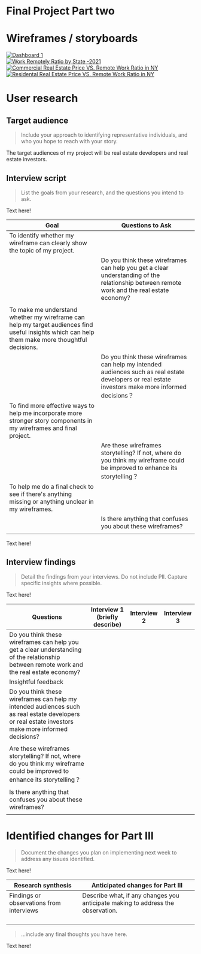 # Final Project Part two

# Wireframes / storyboards

<div class='tableauPlaceholder' id='viz1728010886982' style='position: relative'><noscript><a href='#'><img alt='Dashboard 1 ' src='https:&#47;&#47;public.tableau.com&#47;static&#47;images&#47;te&#47;test1_17279356908850&#47;Dashboard1&#47;1_rss.png' style='border: none' /></a></noscript><object class='tableauViz'  style='display:none;'><param name='host_url' value='https%3A%2F%2Fpublic.tableau.com%2F' /> <param name='embed_code_version' value='3' /> <param name='site_root' value='' /><param name='name' value='test1_17279356908850&#47;Dashboard1' /><param name='tabs' value='no' /><param name='toolbar' value='yes' /><param name='static_image' value='https:&#47;&#47;public.tableau.com&#47;static&#47;images&#47;te&#47;test1_17279356908850&#47;Dashboard1&#47;1.png' /> <param name='animate_transition' value='yes' /><param name='display_static_image' value='yes' /><param name='display_spinner' value='yes' /><param name='display_overlay' value='yes' /><param name='display_count' value='yes' /><param name='language' value='en-US' /><param name='filter' value='publish=yes' /></object></div>                
<script type='text/javascript'>                    
  var divElement = document.getElementById('viz1728010886982');                    
  var vizElement = divElement.getElementsByTagName('object')[0];                   
  if ( divElement.offsetWidth > 800 ) { vizElement.style.width='100%';vizElement.style.height=(divElement.offsetWidth*0.75)+'px';} else if ( divElement.offsetWidth > 500 ) { vizElement.style.width='100%';vizElement.style.height=(divElement.offsetWidth*0.75)+'px';} else { vizElement.style.width='100%';vizElement.style.height='1477px';}                     
  var scriptElement = document.createElement('script');                    
  scriptElement.src = 'https://public.tableau.com/javascripts/api/viz_v1.js';                   
  vizElement.parentNode.insertBefore(scriptElement, vizElement);                
</script>


<div class='tableauPlaceholder' id='viz1728010973487' style='position: relative'><noscript><a href='#'><img alt='Work Remotely Ratio by State -2021 ' src='https:&#47;&#47;public.tableau.com&#47;static&#47;images&#47;te&#47;test1_17279356908850&#47;WorkRemotelyRatiobyState-2021&#47;1_rss.png' style='border: none' /></a></noscript><object class='tableauViz'  style='display:none;'><param name='host_url' value='https%3A%2F%2Fpublic.tableau.com%2F' /> <param name='embed_code_version' value='3' /> <param name='site_root' value='' /><param name='name' value='test1_17279356908850&#47;WorkRemotelyRatiobyState-2021' /><param name='tabs' value='no' /><param name='toolbar' value='yes' /><param name='static_image' value='https:&#47;&#47;public.tableau.com&#47;static&#47;images&#47;te&#47;test1_17279356908850&#47;WorkRemotelyRatiobyState-2021&#47;1.png' /> <param name='animate_transition' value='yes' /><param name='display_static_image' value='yes' /><param name='display_spinner' value='yes' /><param name='display_overlay' value='yes' /><param name='display_count' value='yes' /><param name='language' value='en-US' /><param name='filter' value='publish=yes' /></object></div>                
<script type='text/javascript'>                    
  var divElement = document.getElementById('viz1728010973487');                    
  var vizElement = divElement.getElementsByTagName('object')[0];                   
  vizElement.style.width='100%';vizElement.style.height=(divElement.offsetWidth*0.75)+'px';                    
  var scriptElement = document.createElement('script');                    
  scriptElement.src = 'https://public.tableau.com/javascripts/api/viz_v1.js';                    
  vizElement.parentNode.insertBefore(scriptElement, vizElement);               
</script>

<div class='tableauPlaceholder' id='viz1728011061257' style='position: relative'><noscript><a href='#'><img alt='Commercial Real Estate Price VS. Remote Work Ratio in NY ' src='https:&#47;&#47;public.tableau.com&#47;static&#47;images&#47;te&#47;test1_17279356908850&#47;CommercialRealEstatePriceVS_RemoteWorkRatioinNY&#47;1_rss.png' style='border: none' /></a></noscript><object class='tableauViz'  style='display:none;'><param name='host_url' value='https%3A%2F%2Fpublic.tableau.com%2F' /> <param name='embed_code_version' value='3' /> <param name='site_root' value='' /><param name='name' value='test1_17279356908850&#47;CommercialRealEstatePriceVS_RemoteWorkRatioinNY' /><param name='tabs' value='no' /><param name='toolbar' value='yes' /><param name='static_image' value='https:&#47;&#47;public.tableau.com&#47;static&#47;images&#47;te&#47;test1_17279356908850&#47;CommercialRealEstatePriceVS_RemoteWorkRatioinNY&#47;1.png' /> <param name='animate_transition' value='yes' /><param name='display_static_image' value='yes' /><param name='display_spinner' value='yes' /><param name='display_overlay' value='yes' /><param name='display_count' value='yes' /><param name='language' value='en-US' /><param name='filter' value='publish=yes' /></object></div>                
<script type='text/javascript'>                    
  var divElement = document.getElementById('viz1728011061257');                    
  var vizElement = divElement.getElementsByTagName('object')[0];                    
  vizElement.style.width='100%';vizElement.style.height=(divElement.offsetWidth*0.75)+'px';                    
  var scriptElement = document.createElement('script');                    
  scriptElement.src = 'https://public.tableau.com/javascripts/api/viz_v1.js';                    
  vizElement.parentNode.insertBefore(scriptElement, vizElement);               
</script>

<div class='tableauPlaceholder' id='viz1728011119124' style='position: relative'><noscript><a href='#'><img alt='Residental Real Estate Price VS. Remote Work Ratio in NY ' src='https:&#47;&#47;public.tableau.com&#47;static&#47;images&#47;te&#47;test1_17279356908850&#47;ResidentalRealEstatePriceVS_RemoteWorkRatioinNY&#47;1_rss.png' style='border: none' /></a></noscript><object class='tableauViz'  style='display:none;'><param name='host_url' value='https%3A%2F%2Fpublic.tableau.com%2F' /> <param name='embed_code_version' value='3' /> <param name='site_root' value='' /><param name='name' value='test1_17279356908850&#47;ResidentalRealEstatePriceVS_RemoteWorkRatioinNY' /><param name='tabs' value='no' /><param name='toolbar' value='yes' /><param name='static_image' value='https:&#47;&#47;public.tableau.com&#47;static&#47;images&#47;te&#47;test1_17279356908850&#47;ResidentalRealEstatePriceVS_RemoteWorkRatioinNY&#47;1.png' /> <param name='animate_transition' value='yes' /><param name='display_static_image' value='yes' /><param name='display_spinner' value='yes' /><param name='display_overlay' value='yes' /><param name='display_count' value='yes' /><param name='language' value='en-US' /><param name='filter' value='publish=yes' /></object></div>                
<script type='text/javascript'>                    
  var divElement = document.getElementById('viz1728011119124');                    
  var vizElement = divElement.getElementsByTagName('object')[0];                    
  vizElement.style.width='100%';vizElement.style.height=(divElement.offsetWidth*0.75)+'px';                    
  var scriptElement = document.createElement('script');                    
  scriptElement.src = 'https://public.tableau.com/javascripts/api/viz_v1.js';                    
  vizElement.parentNode.insertBefore(scriptElement, vizElement);                
</script>

# User research 

## Target audience
> Include your approach to identifying representative individuals, and who you hope to reach with your story. 

The target audiences of my project will be real estate developers and real estate investors.

## Interview script
> List the goals from your research, and the questions you intend to ask. 

Text here!

| Goal | Questions to Ask |
|------|------------------|
| To identify whether my wireframe can clearly show the topic of my project.
     |        Do you think these wireframes can help you get a clear understanding of the relationship between remote work and the real estate economy?
          |
|      To make me understand whether my wireframe can help my target audiences find useful insights which can help them make more thoughtful decisions.
      |       Do you think these wireframes can help my intended audiences such as real estate developers or real estate investors make more informed decisions？       |
|    To find more effective ways to help me incorporate more stronger story components in my wireframes and final project.
        |       Are these wireframes storytelling? If not, where do you think my wireframe could be improved to enhance its storytelling？       |
|      To help me do a final check to see if there's anything missing or anything unclear in my wireframes. 
      |       Is there anything that confuses you about these wireframes?
       |

Text here!

## Interview findings
> Detail the findings from your interviews.  Do not include PII.  Capture specific insights where possible.

Text here!

| Questions               | Interview 1 (briefly describe) | Interview 2 | Interview 3 |
|-------------------------|--------------------------------|-------------|-------------|
| Do you think these wireframes can help you get a clear understanding of the relationship between remote work and the real estate economy?
 | Insightful feedback            |             |             |
|       Do you think these wireframes can help my intended audiences such as real estate developers or real estate investors make more informed decisions?
                  |                                |             |             |
|        Are these wireframes storytelling? If not, where do you think my wireframe could be improved to enhance its storytelling？
                 |                                |             |             |
|           Is there anything that confuses you about these wireframes?
              |                                |             |             |


# Identified changes for Part III
> Document the changes you plan on implementing next week to address any issues identified.  

Text here!

| Research synthesis                       | Anticipated changes for Part III                                                |
|------------------------------------------|---------------------------------------------------------------------------------|
| Findings or observations from interviews | Describe what, if any changes you anticipate making to address the observation. |
|                                          |                                                                                 |
|                                          |                                                                                 |
|                                          |                                                                                 |
|             |                                                                                 |

> ...include any final thoughts you have here. 

Text here!

